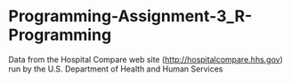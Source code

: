 # Programming-Assignment-3_R-Programming
Data from the Hospital Compare web site (http://hospitalcompare.hhs.gov) run by the U.S. Department of Health and Human Services
